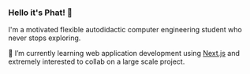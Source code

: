 ### Hello it's Phat! 👋

<!--
**PhattOZ/PhattOZ** is a ✨ _special_ ✨ repository because its `README.md` (this file) appears on your GitHub profile.

Here are some ideas to get you started:

- 🔭 I’m currently working on ...
- 🌱 I’m currently learning ...
- 👯 I’m looking to collaborate on ...
- 🤔 I’m looking for help with ...
- 💬 Ask me about ...
- 📫 How to reach me: ...
- 😄 Pronouns: ...
- ⚡ Fun fact: ...
-->


I'm a motivated flexible autodidactic computer engineering student who never stops exploring.

🌱 I’m currently learning web application development using [Next.js](https://github.com/vercel/next.js/) and extremely interested to collab on a large scale project.
